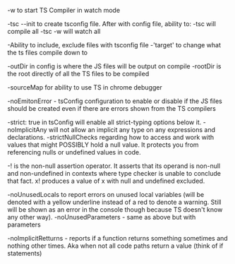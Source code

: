-w to start TS Compiler in watch mode

-tsc --init to create tsconfig file. After with config file, ability to:
-tsc will compile all
-tsc -w will watch all

-Ability to include, exclude files with tsconfig file
-'target' to change what the ts files compile down to

-outDir in config is where the JS files will be output on compile
-rootDir is the root directly of all the TS files to be compiled

-sourceMap for ability to use TS in chrome debugger

-noEmitonError - tsConfig configuration to enable or disable if the JS files should be created even if there are errors shown from the TS compilers

-strict: true in tsConfig will enable all strict-typing options below it.
-noImplicitAny will not allow an implicit any type on any expressions and declarations.
-strictNullChecks regarding how to access and work with values that might POSSIBLY hold a null value. It protects you from referencing nulls or undefined values in code.

-! is the non-null assertion operator. It asserts that its operand is non-null and non-undefined in contexts where type checker is unable to conclude that fact. x! produces a value of x with null and undefined excluded.

-noUnusedLocals to report errors on unused local variables (will be denoted with a yellow underline instead of a red to denote a warning. Still will be shown as an error in the console though because TS doesn't know any other way).
-noUnusedParameters - same as above but with parameters

-noImplicitRetturns - reports if a function returns something sometimes and nothing other times. Aka when not all code paths return a value (think of if statements)
